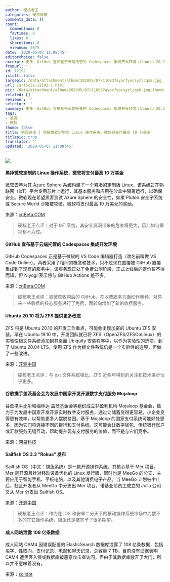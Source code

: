 ```yaml
---
author: 硬核老王
categories: 硬核观察
comments_data: []
count:
  commentnum: 0
  favtimes: 0
  likes: 0
  sharetimes: 0
  viewnum: 2675
date: '2020-05-07 11:08:45'
editorchoice: false
excerpt: 更多：GitHub 宣布基于云端托管的 Codespaces 集成开发环境；Ubuntu 20.10 将为 ZFS 提供更多改进
fromurl: ''
id: 12192
islctt: false
largepic: /data/attachment/album/202005/07/110837ayocfyocsyzlcqs8.jpg
url: /article-12192-1.html
pic: /data/attachment/album/202005/07/110837ayocfyocsyzlcqs8.jpg.thumb.jpg
related: []
reviewer: ''
selector: ''
summary: 更多：GitHub 宣布基于云端托管的 Codespaces 集成开发环境；Ubuntu 20.10 将为 ZFS 提供更多改进
tags:
- 悬赏
- 微软
thumb: false
title: 新闻速读 | 黑掉微软定制的 Linux 操作系统，微软将支付最高 10 万美金
titlepic: true
translator: ''
updated: '2020-05-07 11:08:45'
---
```


![](/data/attachment/album/202005/07/110837ayocfyocsyzlcqs8.jpg)


#### 黑掉微软定制的 Linux 操作系统，微软将支付最高 10 万美金


微软去年为其 Azure Sphere 系统构建了一个紧凑的定制版 Linux，该系统旨在物联网（IoT）平台专用芯片上运行，其基本服务和应用在沙盒中隔离运行，以确保安全。微软现在希望黑客测试 Azure Sphere 的安全性，如果 Pluton 安全子系统或 Secure World 沙箱被攻破，微软将支付最高 10 万美元的奖励。


来源：[cnBeta.COM](https://www.cnbeta.com/articles/tech/975693.htm)



> 
> 硬核老王点评：对于 IoT 系统，其安全漏洞带来的危害将更大，因此如何重视都不为过。
> 
> 
> 


#### GitHub 宣布基于云端托管的 Codespaces 集成开发环境


GitHub Codespaces 正是基于微软的 VS Code 编辑器打造（改名前叫做 VS Code Online）。两者采用了相同的概念和技术，只不过现在直接被 GitHub 直接集成到了现有的服务中。该服务现正处于免费公测阶段，正式上线后的定价暂不得而知，但 Niyogi 表示将与 GitHub Actions 差不多。


来源：[cnBeta.COM](https://www.cnbeta.com/articles/tech/975803.htm)



> 
> 硬核老王点评：被微软收购后的 GitHub，在收费服务方面动作频频，对原来一些收费的核心服务进行了免费，而转向增加了新的收费服务。
> 
> 
> 


#### Ubuntu 20.10 将为 ZFS 提供更多改进


ZFS 将是 Ubuntu 20.10 的开发工作重点，可能会出现加密的 Ubuntu ZFS 安装。早在 Ubuntu 19.10 中，开发团队就已将 ZFS（OpenZFS/ZFSOnLinux）的实验性根文件系统添加到其桌面 Ubiquity 安装程序中，以作为实验性的选项。到了 Ubuntu 20.04 LTS，使用 ZFS 作为根文件系统仍是一个实验性的选项，但做了一些改进。


来源：[开源中国](https://www.oschina.net/news/115433/ubuntu-20-10-more-zfs-improvement)



> 
> 硬核老王点评：与 ext 文件系统相比，ZFS 近些年得到的关注和技术进步似乎更多。
> 
> 
> 


#### 谷歌携手盖茨基金会为发展中国家开发开源数字支付服务 Mojaloop


谷歌携手比尔和梅林达·盖茨基金会等组织成立非盈利机构 Mojaloop 基金会，致力于为发展中国家开发开源实时数字支付服务，通过让储蓄变得更容易，小企业变得更有效率，以帮助更多人摆脱贫困。基于 Mojaloop 的国家支付系统可能好处更多，因为它们将连接不同的银行和支付系统。这可能会让数字钱包、传统银行账户或汇款服务无缝互动，帮助提升现有支付服务的价值，而不是与它们竞争。


来源：[网易科技](https://www.cnbeta.com/articles/tech/975763.htm)


#### Sailfish OS 3.3 “Rokua” 发布


Sailfish OS（中文：旗鱼系统）是一款开源操作系统，其核心基于 Mer 项目。Mer 是开源且针对移动设备优化的 Linux 发行版，同时也是 MeeGo 的分支，主要应用于智能手机、平板电脑，以及其他消费电子产品。当 MeeGo 计划被中止后，社区开发者从 MeeGo 中分支出 Mer 项目，诺基亚前员工成立的 Jolla 公司又从 Mer 分支出 Sailfish OS。


来源：[开源中国](https://www.oschina.net/news/115428/sailfish-os-3-3-rokua-released)



> 
> 硬核老王点评：作为在 iOS 和安卓二分天下的移动操作系统市场中为数不多的其它操作系统，旗鱼还是被寄予了很多期望。
> 
> 
> 


#### 成人网站泄露 108 亿条数据


成人网站 CAM4 因错误配置的 ElasticSearch 数据库泄露了 108 亿条数据，包括名字、性取向、支付记录、电邮和聊天记录，总容量 7 TB。目前没有证据表明 CAM4 遭黑客入侵或数据库被恶意攻击者访问，但由于其数据库敞开了大门，所以并不意味着没有。


来源：[solidot](https://www.solidot.org/story?sid=64284)